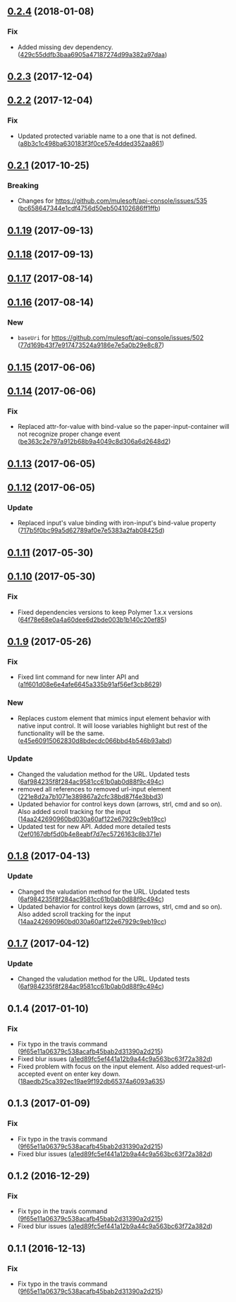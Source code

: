 <a name="0.2.4"></a>
## [0.2.4](https://github.com/advanced-rest-client/raml-request-url-editor/compare/0.2.3...0.2.4) (2018-01-08)


### Fix

* Added missing dev dependency. ([429c55ddfb3baa6905a47187274d99a382a97daa](https://github.com/advanced-rest-client/raml-request-url-editor/commit/429c55ddfb3baa6905a47187274d99a382a97daa))



<a name="0.2.3"></a>
## [0.2.3](https://github.com/advanced-rest-client/raml-request-url-editor/compare/0.2.2...0.2.3) (2017-12-04)




<a name="0.2.2"></a>
## [0.2.2](https://github.com/advanced-rest-client/raml-request-url-editor/compare/0.2.1...0.2.2) (2017-12-04)


### Fix

* Updated protected variable name to a one that is not defined.  ([a8b3c1c498ba630183f3f0ce57e4dded352aa861](https://github.com/advanced-rest-client/raml-request-url-editor/commit/a8b3c1c498ba630183f3f0ce57e4dded352aa861))



<a name="0.2.1"></a>
## [0.2.1](https://github.com/advanced-rest-client/raml-request-url-editor/compare/0.1.18...0.2.1) (2017-10-25)


### Breaking

* Changes for https://github.com/mulesoft/api-console/issues/535 ([bc658647344e1cdf4756d50eb504102686ff1ffb](https://github.com/advanced-rest-client/raml-request-url-editor/commit/bc658647344e1cdf4756d50eb504102686ff1ffb))



<a name="0.1.19"></a>
## [0.1.19](https://github.com/advanced-rest-client/raml-request-url-editor/compare/0.1.18...0.1.19) (2017-09-13)




<a name="0.1.18"></a>
## [0.1.18](https://github.com/advanced-rest-client/raml-request-url-editor/compare/0.1.17...0.1.18) (2017-09-13)




<a name="0.1.17"></a>
## [0.1.17](https://github.com/advanced-rest-client/raml-request-url-editor/compare/0.1.16...0.1.17) (2017-08-14)




<a name="0.1.16"></a>
## [0.1.16](https://github.com/advanced-rest-client/raml-request-url-editor/compare/0.1.15...0.1.16) (2017-08-14)


### New

* `baseUri` for https://github.com/mulesoft/api-console/issues/502 ([77d169b43f7e917473524a9186e7e5a0b29e8c87](https://github.com/advanced-rest-client/raml-request-url-editor/commit/77d169b43f7e917473524a9186e7e5a0b29e8c87))



<a name="0.1.15"></a>
## [0.1.15](https://github.com/advanced-rest-client/raml-request-url-editor/compare/0.1.14...v0.1.15) (2017-06-06)




<a name="0.1.14"></a>
## [0.1.14](https://github.com/advanced-rest-client/raml-request-url-editor/compare/0.1.13...v0.1.14) (2017-06-06)


### Fix

* Replaced attr-for-value with bind-value so the paper-input-container will not recognize proper change event ([be363c2e797a912b68b9a4049c8d306a6d2648d2](https://github.com/advanced-rest-client/raml-request-url-editor/commit/be363c2e797a912b68b9a4049c8d306a6d2648d2))



<a name="0.1.13"></a>
## [0.1.13](https://github.com/advanced-rest-client/raml-request-url-editor/compare/0.1.12...v0.1.13) (2017-06-05)




<a name="0.1.12"></a>
## [0.1.12](https://github.com/advanced-rest-client/raml-request-url-editor/compare/0.1.11...v0.1.12) (2017-06-05)


### Update

* Replaced input's value binding with iron-input's bind-value property ([717b5f0bc99a5d62789af0e7e5383a2fab08425d](https://github.com/advanced-rest-client/raml-request-url-editor/commit/717b5f0bc99a5d62789af0e7e5383a2fab08425d))



<a name="0.1.11"></a>
## [0.1.11](https://github.com/advanced-rest-client/raml-request-url-editor/compare/0.1.10...v0.1.11) (2017-05-30)




<a name="0.1.10"></a>
## [0.1.10](https://github.com/advanced-rest-client/raml-request-url-editor/compare/0.1.9...v0.1.10) (2017-05-30)


### Fix

* Fixed dependencies versions to keep Polymer 1.x.x versions ([64f78e68e0a4a60dee6d2bde003b1b140c20ef85](https://github.com/advanced-rest-client/raml-request-url-editor/commit/64f78e68e0a4a60dee6d2bde003b1b140c20ef85))



<a name="0.1.9"></a>
## [0.1.9](https://github.com/advanced-rest-client/raml-request-url-editor/compare/0.1.6...v0.1.9) (2017-05-26)


### Fix

* Fixed lint command for new linter API and ([a1f601d08e6e4afe6645a335b91af56ef3cb8629](https://github.com/advanced-rest-client/raml-request-url-editor/commit/a1f601d08e6e4afe6645a335b91af56ef3cb8629))

### New

* Replaces custom element that mimics input element behavior with native input control. It will loose variables highlight but rest of the functionality will be the same. ([e45e60915062830d8bdecdc066bbd4b546b93abd](https://github.com/advanced-rest-client/raml-request-url-editor/commit/e45e60915062830d8bdecdc066bbd4b546b93abd))

### Update

* Changed the valudation method for the URL. Updated tests ([6af984235f8f284ac9581cc61b0ab0d88f9c494c](https://github.com/advanced-rest-client/raml-request-url-editor/commit/6af984235f8f284ac9581cc61b0ab0d88f9c494c))
* removed all references to removed url-input element ([221e8d2a7b1071e389867a2cfc38bd87f4e3bbd3](https://github.com/advanced-rest-client/raml-request-url-editor/commit/221e8d2a7b1071e389867a2cfc38bd87f4e3bbd3))
* Updated behavior for control keys down (arrows, strl, cmd and so on). Also added scroll tracking for the input ([14aa242690960bd030a60af122e67929c9eb19cc](https://github.com/advanced-rest-client/raml-request-url-editor/commit/14aa242690960bd030a60af122e67929c9eb19cc))
* Updated test for new API. Added more detailed tests ([2ef0167dbf5d0b4e8eabf7d7ec5726163c8b371e](https://github.com/advanced-rest-client/raml-request-url-editor/commit/2ef0167dbf5d0b4e8eabf7d7ec5726163c8b371e))



<a name="0.1.8"></a>
## [0.1.8](https://github.com/advanced-rest-client/raml-request-url-editor/compare/0.1.6...v0.1.8) (2017-04-13)


### Update

* Changed the valudation method for the URL. Updated tests ([6af984235f8f284ac9581cc61b0ab0d88f9c494c](https://github.com/advanced-rest-client/raml-request-url-editor/commit/6af984235f8f284ac9581cc61b0ab0d88f9c494c))
* Updated behavior for control keys down (arrows, strl, cmd and so on). Also added scroll tracking for the input ([14aa242690960bd030a60af122e67929c9eb19cc](https://github.com/advanced-rest-client/raml-request-url-editor/commit/14aa242690960bd030a60af122e67929c9eb19cc))



<a name="0.1.7"></a>
## [0.1.7](https://github.com/advanced-rest-client/raml-request-url-editor/compare/0.1.6...v0.1.7) (2017-04-12)


### Update

* Changed the valudation method for the URL. Updated tests ([6af984235f8f284ac9581cc61b0ab0d88f9c494c](https://github.com/advanced-rest-client/raml-request-url-editor/commit/6af984235f8f284ac9581cc61b0ab0d88f9c494c))



<a name="0.1.4"></a>
## 0.1.4 (2017-01-10)


### Fix

* Fix typo in the travis command ([9f65e11a06379c538acafb45bab2d31390a2d215](https://github.com/advanced-rest-client/raml-request-url-editor/commit/9f65e11a06379c538acafb45bab2d31390a2d215))
* Fixed blur issues ([a1ed89fc5ef441a12b9a44c9a563bc63f72a382d](https://github.com/advanced-rest-client/raml-request-url-editor/commit/a1ed89fc5ef441a12b9a44c9a563bc63f72a382d))
* Fixed problem with focus on the input element. Also added request-url-accepted event on enter key down. ([18aedb25ca392ec19ae9f192db65374a6093a635](https://github.com/advanced-rest-client/raml-request-url-editor/commit/18aedb25ca392ec19ae9f192db65374a6093a635))



<a name="0.1.3"></a>
## 0.1.3 (2017-01-09)


### Fix

* Fix typo in the travis command ([9f65e11a06379c538acafb45bab2d31390a2d215](https://github.com/advanced-rest-client/raml-request-url-editor/commit/9f65e11a06379c538acafb45bab2d31390a2d215))
* Fixed blur issues ([a1ed89fc5ef441a12b9a44c9a563bc63f72a382d](https://github.com/advanced-rest-client/raml-request-url-editor/commit/a1ed89fc5ef441a12b9a44c9a563bc63f72a382d))



<a name="0.1.2"></a>
## 0.1.2 (2016-12-29)


### Fix

* Fix typo in the travis command ([9f65e11a06379c538acafb45bab2d31390a2d215](https://github.com/advanced-rest-client/raml-request-url-editor/commit/9f65e11a06379c538acafb45bab2d31390a2d215))
* Fixed blur issues ([a1ed89fc5ef441a12b9a44c9a563bc63f72a382d](https://github.com/advanced-rest-client/raml-request-url-editor/commit/a1ed89fc5ef441a12b9a44c9a563bc63f72a382d))



<a name="0.1.1"></a>
## 0.1.1 (2016-12-13)


### Fix

* Fix typo in the travis command ([9f65e11a06379c538acafb45bab2d31390a2d215](https://github.com/advanced-rest-client/raml-request-url-editor/commit/9f65e11a06379c538acafb45bab2d31390a2d215))




